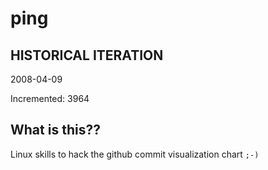 # ping

## HISTORICAL ITERATION
2008-04-09

Incremented: 3964

## What is this?? 
Linux skills to hack the github commit visualization chart `;-)`
